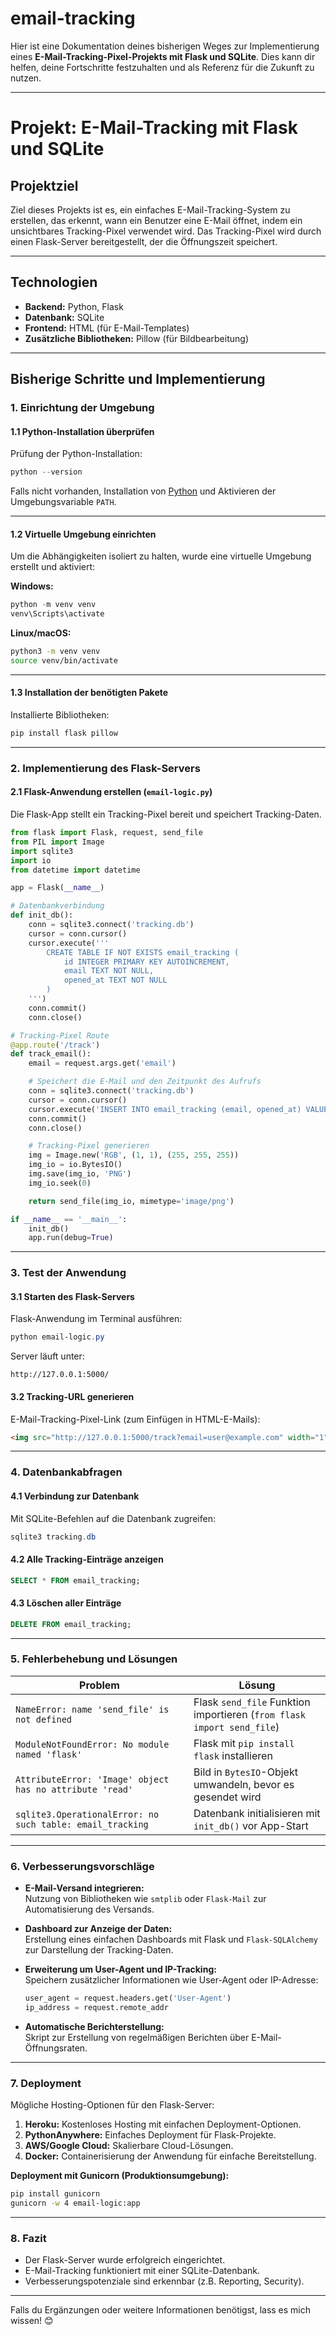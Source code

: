 ﻿# email-tracking
Hier ist eine Dokumentation deines bisherigen Weges zur Implementierung eines **E-Mail-Tracking-Pixel-Projekts mit Flask und SQLite**. Dies kann dir helfen, deine Fortschritte festzuhalten und als Referenz für die Zukunft zu nutzen.

---

# **Projekt: E-Mail-Tracking mit Flask und SQLite**

## **Projektziel**
Ziel dieses Projekts ist es, ein einfaches E-Mail-Tracking-System zu erstellen, das erkennt, wann ein Benutzer eine E-Mail öffnet, indem ein unsichtbares Tracking-Pixel verwendet wird. Das Tracking-Pixel wird durch einen Flask-Server bereitgestellt, der die Öffnungszeit speichert.

---

## **Technologien**
- **Backend:** Python, Flask
- **Datenbank:** SQLite
- **Frontend:** HTML (für E-Mail-Templates)
- **Zusätzliche Bibliotheken:** Pillow (für Bildbearbeitung)

---

## **Bisherige Schritte und Implementierung**

### **1. Einrichtung der Umgebung**

#### **1.1 Python-Installation überprüfen**
Prüfung der Python-Installation:

```powershell
python --version
```

Falls nicht vorhanden, Installation von [Python](https://www.python.org/downloads/) und Aktivieren der Umgebungsvariable `PATH`.

---

#### **1.2 Virtuelle Umgebung einrichten**
Um die Abhängigkeiten isoliert zu halten, wurde eine virtuelle Umgebung erstellt und aktiviert:

**Windows:**
```powershell
python -m venv venv
venv\Scripts\activate
```

**Linux/macOS:**
```bash
python3 -m venv venv
source venv/bin/activate
```

---

#### **1.3 Installation der benötigten Pakete**
Installierte Bibliotheken:

```powershell
pip install flask pillow
```

---

### **2. Implementierung des Flask-Servers**

#### **2.1 Flask-Anwendung erstellen (`email-logic.py`)**

Die Flask-App stellt ein Tracking-Pixel bereit und speichert Tracking-Daten.

```python
from flask import Flask, request, send_file
from PIL import Image
import sqlite3
import io
from datetime import datetime

app = Flask(__name__)

# Datenbankverbindung
def init_db():
    conn = sqlite3.connect('tracking.db')
    cursor = conn.cursor()
    cursor.execute('''
        CREATE TABLE IF NOT EXISTS email_tracking (
            id INTEGER PRIMARY KEY AUTOINCREMENT,
            email TEXT NOT NULL,
            opened_at TEXT NOT NULL
        )
    ''')
    conn.commit()
    conn.close()

# Tracking-Pixel Route
@app.route('/track')
def track_email():
    email = request.args.get('email')

    # Speichert die E-Mail und den Zeitpunkt des Aufrufs
    conn = sqlite3.connect('tracking.db')
    cursor = conn.cursor()
    cursor.execute('INSERT INTO email_tracking (email, opened_at) VALUES (?, ?)', (email, datetime.now()))
    conn.commit()
    conn.close()

    # Tracking-Pixel generieren
    img = Image.new('RGB', (1, 1), (255, 255, 255))
    img_io = io.BytesIO()
    img.save(img_io, 'PNG')
    img_io.seek(0)

    return send_file(img_io, mimetype='image/png')

if __name__ == '__main__':
    init_db()
    app.run(debug=True)
```

---

### **3. Test der Anwendung**

#### **3.1 Starten des Flask-Servers**
Flask-Anwendung im Terminal ausführen:

```powershell
python email-logic.py
```

Server läuft unter:

```
http://127.0.0.1:5000/
```

#### **3.2 Tracking-URL generieren**
E-Mail-Tracking-Pixel-Link (zum Einfügen in HTML-E-Mails):

```html
<img src="http://127.0.0.1:5000/track?email=user@example.com" width="1" height="1" style="display:none;">
```

---

### **4. Datenbankabfragen**

#### **4.1 Verbindung zur Datenbank**
Mit SQLite-Befehlen auf die Datenbank zugreifen:

```powershell
sqlite3 tracking.db
```

#### **4.2 Alle Tracking-Einträge anzeigen**
```sql
SELECT * FROM email_tracking;
```

#### **4.3 Löschen aller Einträge**
```sql
DELETE FROM email_tracking;
```

---

### **5. Fehlerbehebung und Lösungen**

| Problem                                               | Lösung                                                         |
|------------------------------------------------------|----------------------------------------------------------------|
| `NameError: name 'send_file' is not defined`           | Flask `send_file` Funktion importieren (`from flask import send_file`) |
| `ModuleNotFoundError: No module named 'flask'`         | Flask mit `pip install flask` installieren                     |
| `AttributeError: 'Image' object has no attribute 'read'` | Bild in `BytesIO`-Objekt umwandeln, bevor es gesendet wird     |
| `sqlite3.OperationalError: no such table: email_tracking` | Datenbank initialisieren mit `init_db()` vor App-Start         |

---

### **6. Verbesserungsvorschläge**

- **E-Mail-Versand integrieren:**  
  Nutzung von Bibliotheken wie `smtplib` oder `Flask-Mail` zur Automatisierung des Versands.

- **Dashboard zur Anzeige der Daten:**  
  Erstellung eines einfachen Dashboards mit Flask und `Flask-SQLAlchemy` zur Darstellung der Tracking-Daten.

- **Erweiterung um User-Agent und IP-Tracking:**  
  Speichern zusätzlicher Informationen wie User-Agent oder IP-Adresse:

  ```python
  user_agent = request.headers.get('User-Agent')
  ip_address = request.remote_addr
  ```

- **Automatische Berichterstellung:**  
  Skript zur Erstellung von regelmäßigen Berichten über E-Mail-Öffnungsraten.

---

### **7. Deployment**
Mögliche Hosting-Optionen für den Flask-Server:

1. **Heroku:** Kostenloses Hosting mit einfachen Deployment-Optionen.
2. **PythonAnywhere:** Einfaches Deployment für Flask-Projekte.
3. **AWS/Google Cloud:** Skalierbare Cloud-Lösungen.
4. **Docker:** Containerisierung der Anwendung für einfache Bereitstellung.

**Deployment mit Gunicorn (Produktionsumgebung):**
```bash
pip install gunicorn
gunicorn -w 4 email-logic:app
```

---

### **8. Fazit**
- Der Flask-Server wurde erfolgreich eingerichtet.
- E-Mail-Tracking funktioniert mit einer SQLite-Datenbank.
- Verbesserungspotenziale sind erkennbar (z.B. Reporting, Security).

---

Falls du Ergänzungen oder weitere Informationen benötigst, lass es mich wissen! 😊
